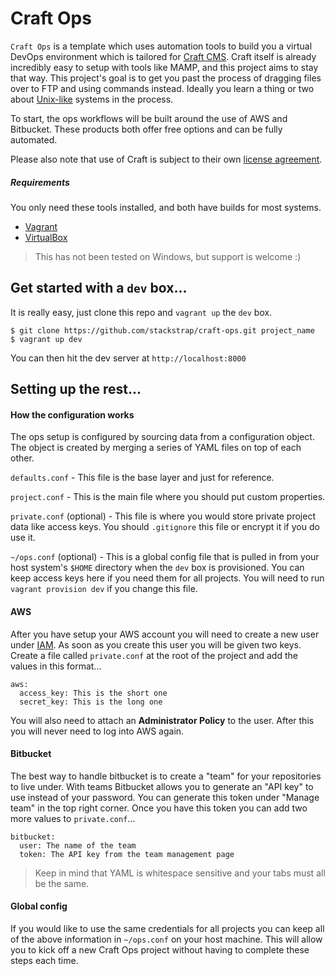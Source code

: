 # Craft Ops

`Craft Ops` is a template which uses automation tools to build you a virtual
DevOps environment which is tailored for [Craft CMS][craft_link]. Craft itself
is already incredibly easy to setup with tools like MAMP, and this project
aims to stay that way. This project's goal is to get you past the process
of dragging files over to FTP and using commands instead. Ideally you learn 
a thing or two about [Unix-like][unix_like_link] systems in the process.

To start, the ops workflows will be built around the use of AWS and Bitbucket.
These products both offer free options and can be fully automated.

Please also note that use of Craft is subject to their own
[license agreement][craft_license].

##### Requirements

You only need these tools installed, and both have builds for most systems.

- [Vagrant][vagrant_link]
- [VirtualBox][virtualbox_link]

> This has not been tested on Windows, but support is welcome :)

## Get started with a `dev` box...

It is really easy, just clone this repo and `vagrant up` the `dev` box.

```shell
$ git clone https://github.com/stackstrap/craft-ops.git project_name
$ vagrant up dev
```

You can then hit the dev server at `http://localhost:8000`

## Setting up the rest...

#### How the configuration works

The ops setup is configured by sourcing data from a configuration object. The
object is created by merging a series of YAML files on top of each other.

`defaults.conf` - This file is the base layer and just for reference.

`project.conf` - This is the main file where you should put custom properties.

`private.conf` (optional) - This file is where you would store private project
data like access keys. You should `.gitignore` this file or encrypt it if you do
use it.

`~/ops.conf` (optional) - This is a global config file that is pulled in from your
host system's `$HOME` directory when the `dev` box is provisioned. You can keep 
access keys here if you need them for all projects. You will need to run
`vagrant provision dev` if you change this file.

#### AWS

After you have setup your AWS account you will need to create a new user
under [IAM][aws_iam_link].  As soon as you create this user you will be given
two keys. Create a file called `private.conf` at the root of the project
and add the values in this format...

```
aws:
  access_key: This is the short one
  secret_key: This is the long one
```

You will also need to attach an **Administrator Policy** to the user. After this you
will never need to log into AWS again.

#### Bitbucket

The best way to handle bitbucket is to create a "team" for your repositories to live
under.  With teams Bitbucket allows you to generate an "API key" to use instead of your
password.  You can generate this token under "Manage team" in the top right corner.
Once you have this token you can add two more values to `private.conf`...

```
bitbucket:
  user: The name of the team
  token: The API key from the team management page
```

> Keep in mind that YAML is whitespace sensitive and your tabs must all be the same.

#### Global config

If you would like to use the same credentials for all projects you can keep all of the
above information in `~/ops.conf` on your host machine.  This will allow you to kick off
a new Craft Ops project without having to complete these steps each time.

####

[aws_iam_link]: https://console.aws.amazon.com/iam/
[craft_link]: https://buildwithcraft.com/
[craft_license]: https://buildwithcraft.com/license
[project_conf_link]: https://github.com/stackstrap/craft-ops/blob/master/project.conf#L3
[unix_like_link]:http://en.wikipedia.org/wiki/Unix-like
[vagrant_link]: http://vagrantup.com
[virtualbox_link]: http://virtualbox.org
